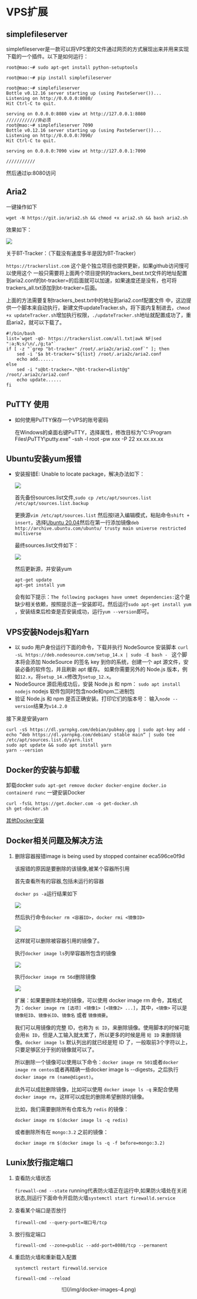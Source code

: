 # VPS扩展

## simplefileserver

simplefileserver是一款可以将VPS里的文件通过网页的方式展现出来并用来实现下载的一个插件。以下是如何运行：

```shell
root@mao:~# sudo apt-get install python-setuptools

root@mao:~# pip install simplefileserver

root@mao:~# simplefileserver
Bottle v0.12.16 server starting up (using PasteServer())...
Listening on http://0.0.0.0:8080/
Hit Ctrl-C to quit.

serving on 0.0.0.0:8080 view at http://127.0.0.1:8080
////////////非必须
root@mao:~# simplefileserver 7090
Bottle v0.12.16 server starting up (using PasteServer())...
Listening on http://0.0.0.0:7090/
Hit Ctrl-C to quit.

serving on 0.0.0.0:7090 view at http://127.0.0.1:7090

///////////
```

然后通过ip:8080访问

## Aria2

一键操作如下

```shell
wget -N https://git.io/aria2.sh && chmod +x aria2.sh && bash aria2.sh
```

效果如下：

![](/img/Aria2-1.png)

关于BT-Tracker：（下载没有速度多半是因为BT-Tracker）

`https://trackerslist.com` 这个是个独立项目也提供更新，如果github访问慢可以使用这个
一般只需要将上面两个项目提供的trackers_best.txt文件的地址配置到aria2.conf的bt-tracker=的后面就可以加速，如果速度还是没有，也可将trackers_all.txt添加到bt-tracker=后面。

上面的方法需要复制trackers_best.txt中的地址到aria2.conf配置文件 中，这边提供一个脚本来自动执行，新建文件updateTracker.sh，将下面内复制进去，`chmod +x updateTracker.sh`增加执行权限，`./updateTracker.sh`地址就配置成功了，重启aria2，就可以下载了。

```shell
#!/bin/bash
list=`wget -qO- https://trackerslist.com/all.txt|awk NF|sed ":a;N;s/\n/,/g;ta"`
if [ -z "`grep "bt-tracker" /root/.aria2c/aria2.conf`" ]; then
    sed -i '$a bt-tracker='${list} /root/.aria2c/aria2.conf
    echo add......
else
    sed -i "s@bt-tracker=.*@bt-tracker=$list@g" /root/.aria2c/aria2.conf
    echo update......
fi
```

## PuTTY 使用

* 如何使用PuTTY保存一个VPS的账号密码
  
  在Windows的桌面右键PuTTY，选择属性，修改目标为"C:\Program Files\PuTTY\putty.exe" -ssh -l root -pw xxx -P 22 xx.xx.xx.xx

## Ubuntu安装yum报错

* 安装报错E: Unable to locate package，解决办法如下：
  
  ![](/img/yum-1.png)
  
  首先备份sources.list文件,`sudo cp /etc/apt/sources.list /etc/apt/sources.list.backup`
  
  更换源`vim /etc/apt/sources.list` 然后按I进入编辑模式，粘贴命令`shift + insert`，选择[Ubuntu 20.04](https://mirrors.tuna.tsinghua.edu.cn/help/ubuntu/)然后在第一行添加镜像`deb http://archive.ubuntu.com/ubuntu/ trusty main universe restricted multiverse`
  
  最终sources.list文件如下：
  
  ![](/img/yum-2.png)
  
  然后更新源，并安装yum
  
  ```shell
  apt-get update
  apt-get install yum
  ```
  
  会有如下提示：`The following packages have unmet dependencies:`这个是缺少相关依赖，按照提示逐一安装即可。然后运行`sudo apt-get install yum `，安装结束后检查是否安装成功，运行`yum --version`即可。

## VPS安装Nodejs和Yarn

- 以 sudo 用户身份运行下面的命令，下载并执行 NodeSource 安装脚本
  `curl -sL https://deb.nodesource.com/setup_14.x | sudo -E bash - `
  这个脚本将会添加 NodeSource 的签名 key 到你的系统，创建一个 apt 源文件，安装必备的软件包，并且刷新 apt 缓存。 如果你需要另外的 Node.js 版本，例如`12.x`，将`setup_14.x`修改为`setup_12.x`。
- NodeSource 源启用成功后，安装 Node.js 和 npm：
  `sudo apt install nodejs`
  nodejs 软件包同时包含node和npm二进制包
- 验证 Node.js 和 npm 是否正确安装。打印它们的版本号：
  输入`node --version`结果为`v14.2.0`

接下来是安装yarn

```
curl -sS https://dl.yarnpkg.com/debian/pubkey.gpg | sudo apt-key add -
echo ”deb https://dl.yarnpkg.com/debian/ stable main“ | sudo tee /etc/apt/sources.list.d/yarn.list
sudo apt update && sudo apt install yarn
yarn --version
```

## Docker的安装与卸载

卸载docker
`sudo apt-get remove docker docker-engine docker.io containerd runc`
一键安装Docker

```
curl -fsSL https://get.docker.com -o get-docker.sh
sh get-docker.sh
```

[其他Docker安装](https://docs.docker.com/engine/install)

## Docker相关问题及解决方法

1. 删除容器报错image is being used by stopped container eca596ce0f9d
   
   该报错的原因是要删除的该镜像,被某个容器所引用
   
   首先查看所有的容器,包括未运行的容器
   
   `docker ps -a`运行结果如下
   
   ![](/img/docker-images-1.png)
   
   然后执行命令`docker rm <容器ID>`，`docker rmi <镜像ID>`
   
   ![](/img/docker-images-2.png)
   
   这样就可以删除被容器引用的镜像了。
   
   执行`docker image ls`列举容器所包含的镜像
   
   ![](/img/docker-images-3.png)
   
   执行`docker image rm 56d`删除镜像
   
   ![](/img/docker-images-4.png)
   
   扩展：如果要删除本地的镜像，可以使用 docker image rm 命令，其格式为：`docker image rm [选项] <镜像1> [<镜像2> ...]`，其中，`<镜像>` 可以是`镜像短ID`、`镜像长ID`、`镜像名` 或者 `镜像摘要`。
   
   我们可以用镜像的完整 ID，也称为 `长 ID`，来删除镜像。使用脚本的时候可能会用`长 ID`，但是人工输入就太累了，所以更多的时候是用 `短 ID` 来删除镜像。`docker image ls` 默认列出的就已经是短 ID 了，一般取前3个字符以上，只要足够区分于别的镜像就可以了。
   
   所以删除一个镜像可以使用以下命令：`docker image rm 501`或者`docker image rm centos`或者再精确一些docker image ls --digests，之后执行`docker image rm (name@digest)`。
   
   此外可以成批删除镜像，比如可以使用 `docker image ls -q` 来配合使用 `docker image rm`，这样可以成批的删除希望删除的镜像。
   
   比如，我们需要删除所有仓库名为 `redis` 的镜像：
   
   `docker image rm $(docker image ls -q redis)`
   
   或者删除所有在 `mongo:3.2` 之前的镜像：
   
   `docker image rm $(docker image ls -q -f before=mongo:3.2)`

## Lunix放行指定端口

1. 查看防火墙状态
   
   `firewall-cmd --state` running代表防火墙正在运行中,如果防火墙处在关闭状态,则运行下面命令开启防火墙`systemctl start firewalld.service`

2. 查看某个端口是否放行
   
   `firewall-cmd --query-port=端口号/tcp`

3. 放行指定端口
   
   `firewall-cmd --zone=public --add-port=8080/tcp --permanent`

4. 重启防火墙和重新载入配置
   
   `systemctl restart firewalld.service`
   
   `firewall-cmd --reload`

<div align=center>![](/img/docker-images-4.png)


